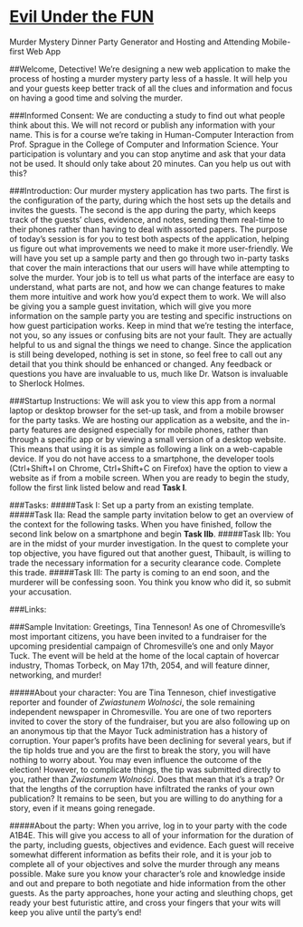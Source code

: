 # [Evil Under the FUN](http://evilunderthefun.s3-website-us-east-1.amazonaws.com/#/timeline)
Murder Mystery Dinner Party Generator and Hosting and Attending Mobile-first Web App

##Welcome, Detective!
We’re designing a new web application to make the process of hosting a murder mystery party less of a hassle. It will help you and your guests keep better track of all the clues and information and focus on having a good time and solving the murder.

###Informed Consent:
We are conducting a study to find out what people think about this. We will not record or publish any information with your name. This is for a course we’re taking in Human-Computer Interaction from Prof. Sprague in the College of Computer and Information Science. Your participation is voluntary and you can stop anytime and ask that your data not be used. It should only take about 20 minutes. Can you help us out with this?

###Introduction:
Our murder mystery application has two parts. The first is the configuration of the party, during which the host sets up the details and invites the guests. The second is the app during the party, which keeps track of the guests’ clues, evidence, and notes, sending them real-time to their phones rather than having to deal with assorted papers. The purpose of today’s session is for you to test both aspects of the application, helping us figure out what improvements we need to make it more user-friendly. 
We will have you set up a sample party and then go through two in-party tasks that cover the main interactions that our users will have while attempting to solve the murder. Your job is to tell us what parts of the interface are easy to understand, what parts are not, and how we can change features to make them more intuitive and work how you’d expect them to work. We will also be giving you a sample guest invitation, which will give you more information on the sample party you are testing and specific instructions on how guest participation works.
Keep in mind that we’re testing the interface, not you, so any issues or confusing bits are not your fault. They are actually helpful to us and signal the things we need to change. Since the application is still being developed, nothing is set in stone, so feel free to call out any detail that you think should be enhanced or changed. Any feedback or questions you have are invaluable to us, much like Dr. Watson is invaluable to Sherlock Holmes. 

###Startup Instructions:
We will ask you to view this app from a normal laptop or desktop browser for the set-up task, and from a mobile browser for the party tasks. We are hosting our application as a website, and the in-party features are designed especially for mobile phones, rather than through a specific app or by viewing a small version of a desktop website. This means that using it is as simple as following a link on a web-capable device. If you do not have access to a smartphone, the developer tools (Ctrl+Shift+I on Chrome, Ctrl+Shift+C on Firefox) have the option to view a website as if from a mobile screen. When you are ready to begin the study, follow the first link listed below and read **Task I**.

###Tasks:
#####Task I: 
Set up a party from an existing template.
#####Task IIa: 
Read the sample party invitation below to get an overview of the context for the following tasks. When you have finished, follow the second link below on a smartphone and begin **Task IIb**.
#####Task IIb: 
You are in the midst of your murder investigation. In the quest to complete your top objective, you have figured out that another guest, Thibault, is willing to trade the necessary information for a security clearance code. Complete this trade. 
#####Task III: 
The party is coming to an end soon, and the murderer will be confessing soon. You think you know who did it, so submit your accusation.

###Links:

###Sample Invitation:
Greetings, Tina Tenneson! 
As one of Chromesville’s most important citizens, you have been invited to a fundraiser for the upcoming presidential campaign of Chromesville’s one and only Mayor Tuck. The event will be held at the home of the local captain of hovercar industry, Thomas Torbeck, on May 17th, 2054, and will feature dinner, networking, and murder!

#####About your character:
You are Tina Tenneson, chief investigative reporter and founder of *Zwiastunem Wolności*, the sole remaining independent newspaper in Chromesville. You are one of two reporters invited to cover the story of the fundraiser, but you are also following up on an anonymous tip that the Mayor Tuck administration has a history of corruption. Your paper’s profits have been declining for several years, but if the tip holds true and you are the first to break the story, you will have nothing to worry about. You may even influence the outcome of the election! However, to complicate things, the tip was submitted directly to you, rather than *Zwiastunem Wolności*. Does that mean that it’s a trap? Or that the lengths of the corruption have infiltrated the ranks of your own publication? It remains to be seen, but you are willing to do anything for a story, even if it means going renegade. 

#####About the party:
When you arrive, log in to your party with the code A1B4E. This will give you access to all of your information for the duration of the party, including guests, objectives and evidence. Each guest will receive somewhat different information as befits their role, and it is your job to complete all of your objectives and solve the murder through any means possible. Make sure you know your character’s role and knowledge inside and out and prepare to both negotiate and hide information from the other guests. As the party approaches, hone your acting and sleuthing chops, get ready your best futuristic attire, and cross your fingers that your wits will keep you alive until the party’s end!


